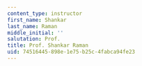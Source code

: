 ```yaml
---
content_type: instructor
first_name: Shankar
last_name: Raman
middle_initial: ''
salutation: Prof.
title: Prof. Shankar Raman
uid: 74516445-898e-1e75-b25c-4fabca94fe23
---
```

